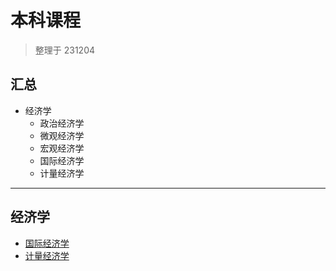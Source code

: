 # 本科课程

> 整理于 231204

## 汇总

- 经济学
    - 政治经济学
    - 微观经济学
    - 宏观经济学
    - 国际经济学
    - 计量经济学

---

## 经济学

- [国际经济学](./curriculum/经济学/国际经济学/catalogue.md)
- [计量经济学](./curriculum/经济学/计量经济学/catalogue.md)